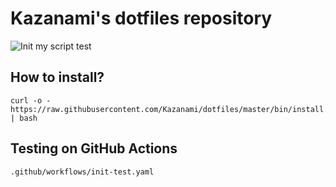 # Kazanami's dotfiles repository  
![Init my script test](https://github.com/Kazanami/dotfiles/workflows/Init%20my%20script%20test/badge.svg) 
## How to install?
```
curl -o - https://raw.githubusercontent.com/Kazanami/dotfiles/master/bin/install.sh | bash
```

## Testing on GitHub Actions
```
.github/workflows/init-test.yaml
```
